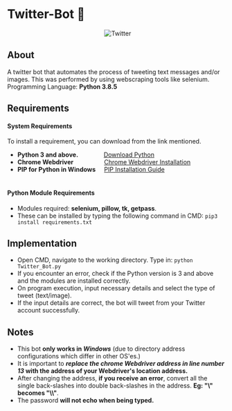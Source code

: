 # Twitter-Bot :speech_balloon:  
&nbsp;&nbsp;&nbsp;&nbsp;&nbsp;&nbsp;&nbsp;&nbsp;&nbsp;&nbsp;&nbsp;&nbsp;&nbsp;&nbsp;&nbsp;&nbsp;&nbsp;&nbsp;&nbsp;&nbsp;&nbsp;&nbsp;&nbsp;&nbsp;&nbsp;&nbsp;&nbsp;&nbsp;&nbsp;&nbsp;&nbsp;&nbsp;&nbsp;&nbsp;&nbsp;&nbsp;&nbsp;&nbsp;&nbsp;&nbsp;&nbsp;&nbsp;&nbsp;&nbsp;&nbsp;&nbsp;&nbsp;&nbsp;&nbsp;&nbsp;&nbsp;&nbsp;&nbsp;&nbsp;&nbsp;&nbsp; 
![Twitter](https://user-images.githubusercontent.com/68439180/88697078-ebfce200-d0b8-11ea-8b18-4f0f6434080f.gif)

## About 
A twitter bot that automates the process of tweeting text messages and/or images. This was performed by using webscraping tools like selenium. <br>
Programming Language: **Python 3.8.5**

## Requirements 

#### System Requirements
To install a requirement, you can download from the link mentioned.
- **Python 3 and above.**            &nbsp;&nbsp;&nbsp;&nbsp;&nbsp;&nbsp;&nbsp;&nbsp;&nbsp;&nbsp;&nbsp;&nbsp;&nbsp;&nbsp;[Download Python](https://www.python.org/downloads/)
- **Chrome Webdriver**               &nbsp;&nbsp;&nbsp;&nbsp;&nbsp;&nbsp;&nbsp;&nbsp;&nbsp;&nbsp;&nbsp;&nbsp;&nbsp;&nbsp;&nbsp;&nbsp;&nbsp;[Chrome Webdriver Installation](https://chromedriver.chromium.org/downloads) 
- **PIP for Python in Windows**      &nbsp;&nbsp;&nbsp;&nbsp;[PIP Installation Guide](https://phoenixnap.com/kb/install-pip-windows) <br> <br>

#### Python Module Requirements

- Modules required: **selenium, pillow, tk, getpass**. <br>
- These can be installed by typing the following command in CMD: ```pip3 install requirements.txt```
     
         
## Implementation 

- Open CMD, navigate to the working directory. Type in:  ```python Twitter_Bot.py``` 
- If you encounter an error, check if the Python version is 3 and above and the modules are installed correctly.
- On program execution, input necessary details and select the type of tweet (text/image).  
- If the input details are correct, the bot will tweet from your Twitter account successfully.

## Notes 

- This bot **only works in _Windows_** (due to directory address configurations which differ in other OS'es.)
- It is important to **_replace the chrome Webdriver address in line number 13_ with the address of your Webdriver's location address.** 
- After changing the address, **if you receive an error**, convert all the single back-slashes into double back-slashes in the address. **Eg: "\\" becomes "\\\\"**. 
- The password **will not echo when being typed.**

&nbsp;&nbsp;&nbsp;&nbsp;&nbsp;&nbsp;&nbsp;&nbsp;&nbsp;&nbsp;&nbsp;&nbsp;&nbsp;&nbsp;
